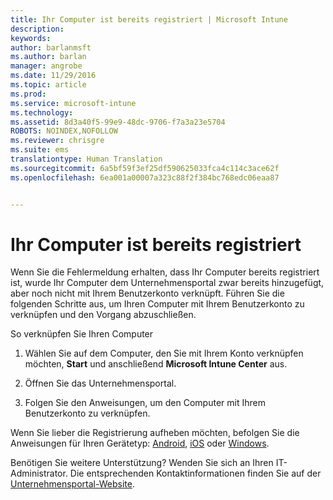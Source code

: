 ```yaml
---
title: Ihr Computer ist bereits registriert | Microsoft Intune
description: 
keywords: 
author: barlanmsft
ms.author: barlan
manager: angrobe
ms.date: 11/29/2016
ms.topic: article
ms.prod: 
ms.service: microsoft-intune
ms.technology: 
ms.assetid: 8d3a40f5-99e9-48dc-9706-f7a3a23e5704
ROBOTS: NOINDEX,NOFOLLOW
ms.reviewer: chrisgre
ms.suite: ems
translationtype: Human Translation
ms.sourcegitcommit: 6a5bf59f3ef25df590625033fca4c114c3ace62f
ms.openlocfilehash: 6ea001a00007a323c88f2f384bc768edc06eaa87


---
```


# <a name="your-computer-is-already-enrolled"></a>Ihr Computer ist bereits registriert

Wenn Sie die Fehlermeldung erhalten, dass Ihr Computer bereits registriert ist, wurde Ihr Computer dem Unternehmensportal zwar bereits hinzugefügt, aber noch nicht mit Ihrem Benutzerkonto verknüpft. Führen Sie die folgenden Schritte aus, um Ihren Computer mit Ihrem Benutzerkonto zu verknüpfen und den Vorgang abzuschließen.  

So verknüpfen Sie Ihren Computer

1.  Wählen Sie auf dem Computer, den Sie mit Ihrem Konto verknüpfen möchten, **Start** und anschließend **Microsoft Intune Center** aus.

2.  Öffnen Sie das Unternehmensportal.

3.  Folgen Sie den Anweisungen, um den Computer mit Ihrem Benutzerkonto zu verknüpfen.

Wenn Sie lieber die Registrierung aufheben möchten, befolgen Sie die Anweisungen für Ihren Gerätetyp: [Android](unenroll-your-device-from-intune-android.md), [iOS](unenroll-your-device-from-intune-ios.md) oder [Windows](unenroll-your-device-from-intune-windows.md).

Benötigen Sie weitere Unterstützung? Wenden Sie sich an Ihren IT-Administrator. Die entsprechenden Kontaktinformationen finden Sie auf der [Unternehmensportal-Website](http://portal.manage.microsoft.com).



<!--HONumber=Nov16_HO5-->


